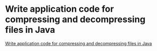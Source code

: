 # Write application code for compressing and decompressing files in Java
[Write application code for compressing and decompressing files in Java](https://aiwithcloud.com/2022/09/15/write_application_code_for_compressing_and_decompressing_files_in_java/)